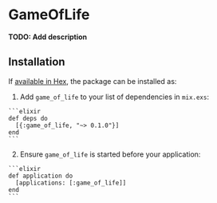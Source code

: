 # GameOfLife

**TODO: Add description**

## Installation

If [available in Hex](https://hex.pm/docs/publish), the package can be installed as:

  1. Add `game_of_life` to your list of dependencies in `mix.exs`:

    ```elixir
    def deps do
      [{:game_of_life, "~> 0.1.0"}]
    end
    ```

  2. Ensure `game_of_life` is started before your application:

    ```elixir
    def application do
      [applications: [:game_of_life]]
    end
    ```

